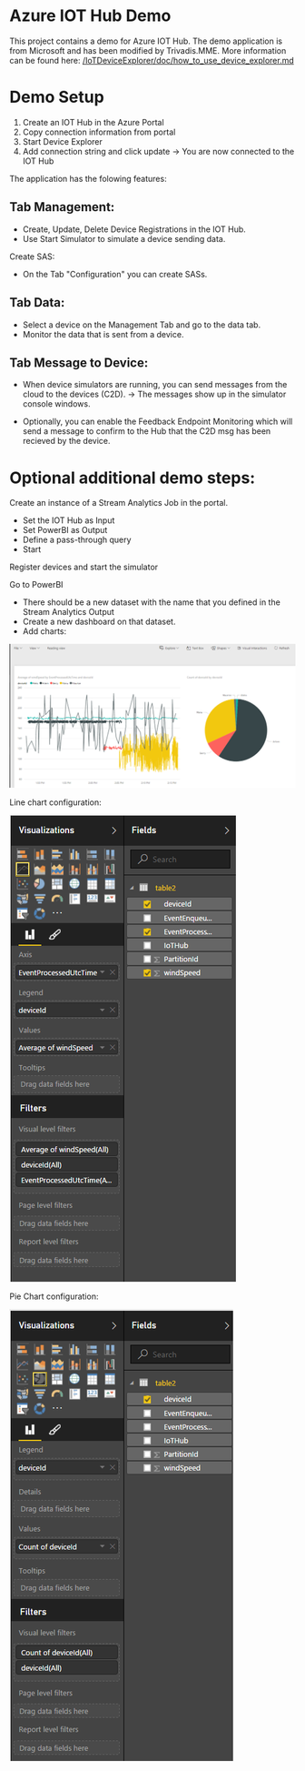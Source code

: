 # Azure IOT Hub Demo 

This project contains a demo for Azure IOT Hub. The demo application is from Microsoft and has been modified by Trivadis.MME.
More information can be found here:
[/IoTDeviceExplorer/doc/how_to_use_device_explorer.md](./IoTDeviceExplorer/doc/how_to_use_device_explorer.md)

# Demo Setup

1. Create an IOT Hub in the Azure Portal
2. Copy connection information from portal
3. Start Device Explorer 
4. Add connection string and click update -> You are now connected to the IOT Hub

The application has the folowing features:


## Tab Management:

* Create, Update, Delete Device Registrations in the IOT Hub.
* Use Start Simulator to simulate a device sending data.

Create SAS:
* On the Tab "Configuration" you can create SASs.

## Tab Data:
* Select a device on the Management Tab and go to the data tab. 
* Monitor the data that is sent from a device.

## Tab Message to Device:
* When device simulators are running, you can send messages from the cloud to the devices (C2D).
-> The messages show up in the simulator console windows.

* Optionally, you can enable the Feedback Endpoint Monitoring which will send a message to confirm to the Hub that the C2D msg has been recieved by the device.




# Optional additional demo steps:
Create an instance of a Stream Analytics Job in the portal.
* Set the IOT Hub as Input
* Set PowerBI as Output
* Define a pass-through query
* Start

Register devices and start the simulator

Go to PowerBI
* There should be a new dataset with the name that you defined in the Stream Analytics Output
* Create a new dashboard on that dataset. 
* Add charts:

![Dashboard](./images/powerbi_dashboard.PNG)

Line chart configuration:

![Dashboard](./images/powerbi_linechart.PNG)

Pie Chart configuration:

![Dashboard](./images/powerbi_piechart.PNG)

